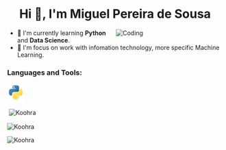 <h1 align="center">Hi 👋, I'm Miguel Pereira de Sousa</h1>

<img align="right" alt="Coding" width="250" src="https://media.tenor.com/nMW5ZMlxzz4AAAAM/peach-love.gif"/>

- 📖 I'm currently learning **Python** and **Data Science**.
- 🏹 I'm focus on work with infomation technology, more specific Machine Learning.

<h3 align="left">Languages and Tools:</h3>
<p align="left"> <a href="https://www.python.org" target="_blank" rel="noreferrer"> <img src="https://raw.githubusercontent.com/devicons/devicon/master/icons/python/python-original.svg" alt="python" width="40" height="40"/> </a> </p>









<p>&nbsp;<img align="center" src="https://github-readme-stats.vercel.app/api?username=Koohra&show_icons=true&locale=en" alt="Koohra" /></p>
<p><img align="center" src="https://github-readme-streak-stats.herokuapp.com/?user=Koohra" alt="Koohra" /></p>
<p><img align="left" src="https://github-readme-stats.vercel.app/api/top-langs?username=Koohra&show_icons=true&locale=en&layout=compact" alt="Koohra" /></p>



<!---
Koohra/Koohra is a ✨ special ✨ repository because its `README.md` (this file) appears on your GitHub profile.
You can click the Preview link to take a look at your changes.
--->
